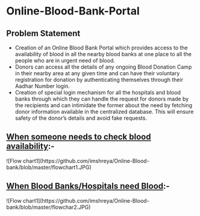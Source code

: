 # Online-Blood-Bank-Portal
<html>
<body>
  <h2>Problem Statement</h2>
  <ul>
    <li>Creation of an Online Blood Bank Portal which provides access to the availability of blood in all the nearby blood banks at one place to all the people who are in urgent need of blood.</li>
    <li>Donors can access all the details of any ongoing Blood Donation Camp in their nearby area at any given time and can have their voluntary registration for donation by authenticating themselves through their Aadhar Number login.</li>
    <li>Creation of special login mechanism for all the hospitals and blood banks through which they can handle the request for donors made by the recipients and can intimidate the former about the need by fetching donor information available in the centralized database. This will ensure safety of the donor’s details and avoid fake requests.</li>
  </ul>
  <h2><u>When someone needs to check blood availability</u>:-</h2>
  ![Flow chart1](https://github.com/imshreya/Online-Blood-bank/blob/master/flowchart1.JPG)
   
  <h2><u>When Blood Banks/Hospitals need Blood</u>:-</h2>
  ![Flow chart1](https://github.com/imshreya/Online-Blood-bank/blob/master/flowchar2.JPG)
</body>
</html>
